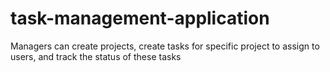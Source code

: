 # task-management-application
Managers can create projects, create tasks for specific project to assign to users, and track the status of these tasks
